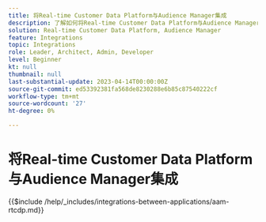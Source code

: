 ```yaml
---
title: 将Real-time Customer Data Platform与Audience Manager集成
description: 了解如何将Real-time Customer Data Platform与Audience Manager集成。
solution: Real-time Customer Data Platform, Audience Manager
feature: Integrations
topic: Integrations
role: Leader, Architect, Admin, Developer
level: Beginner
kt: null
thumbnail: null
last-substantial-update: 2023-04-14T00:00:00Z
source-git-commit: ed53392381fa568de8230288e6b85c87540222cf
workflow-type: tm+mt
source-wordcount: '27'
ht-degree: 0%

---
```



# 将Real-time Customer Data Platform与Audience Manager集成

{{$include /help/_includes/integrations-between-applications/aam-rtcdp.md}}
